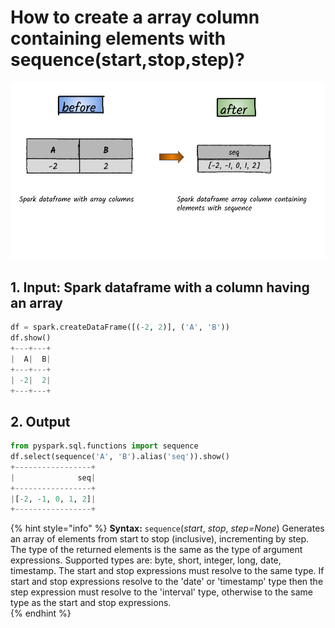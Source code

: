 # How to create a  array column  containing elements with sequence\(start,stop,step\)?

![](../.gitbook/assets/2020_07_21_kleki-4-.png)

## 1.  Input:  Spark dataframe with a  column having an array

```python
df = spark.createDataFrame([(-2, 2)], ('A', 'B'))
df.show()
+---+---+
|  A|  B|
+---+---+
| -2|  2|
+---+---+
```

## 2.  Output

```python
from pyspark.sql.functions import sequence
df.select(sequence('A', 'B').alias('seq')).show()
+-----------------+
|              seq|
+-----------------+
|[-2, -1, 0, 1, 2]|
+-----------------+
```

{% hint style="info" %}
**Syntax:**   `sequence`\(_start_, _stop_, _step=None_\)                                                                                                                 Generates an array of elements from start to stop \(inclusive\), incrementing by step. The type of the returned elements is the same as the type of argument expressions. Supported types are: byte, short, integer, long, date, timestamp. The start and stop expressions must resolve to the same type. If start and stop expressions resolve to the 'date' or 'timestamp' type then the step expression must resolve to the 'interval' type, otherwise to the same type as the start and stop expressions.                 
{% endhint %}

